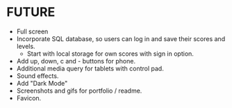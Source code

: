 # FUTURE

- Full screen
- Incorporate SQL database, so users can log in and save their scores and levels.
    - Start with local storage for own scores with sign in option.
- Add up, down, c and - buttons for phone.
- Additional media query for tablets with control pad.
- Sound effects.
- Add "Dark Mode"
- Screenshots and gifs for portfolio / readme.
- Favicon.
